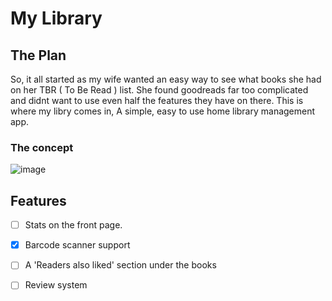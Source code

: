 # My Library

## The Plan
So, it all started as my wife wanted an easy way to see what books she had on her TBR ( To Be Read ) list. She found goodreads far too complicated and didnt want to use even half the features they have on there. 
This is where my libry comes in, A simple, easy to use home library management app. 

### The concept
![image](https://github.com/user-attachments/assets/f0eab02e-9198-4de3-97dc-b7a6dae91822)

## Features
- [ ] Stats on the front page.

- [x] Barcode scanner support

- [ ] A 'Readers also liked' section under the books

- [ ] Review system
